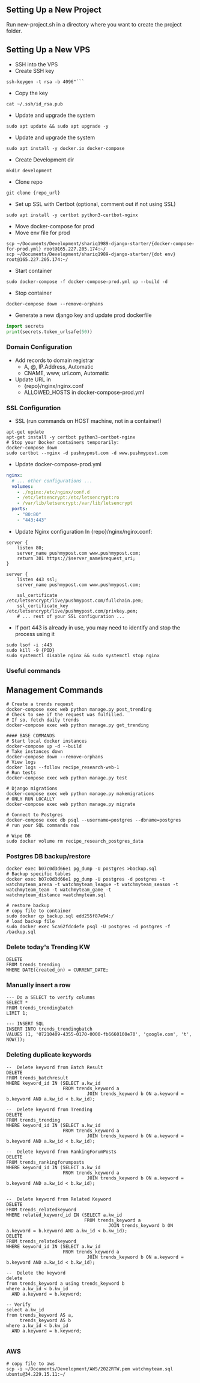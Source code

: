 ## Setting Up a New Project
Run new-project.sh in a directory where you want to create the project folder.

## Setting Up a New VPS
- SSH into the VPS
- Create SSH key
```shell
ssh-keygen -t rsa -b 4096"```
```
- Copy the key
```shell
cat ~/.ssh/id_rsa.pub
```
- Update and upgrade the system
```shell
sudo apt update && sudo apt upgrade -y
```
- Update and upgrade the system
```shell
sudo apt install -y docker.io docker-compose
```
- Create Development dir
```shell
mkdir development
```
- Clone repo
```shell
git clone {repo_url}
```
- Set up SSL with Certbot (optional, comment out if not using SSL)
```shell
sudo apt install -y certbot python3-certbot-nginx
```
- Move docker-compose for prod
- Move env file for prod
```shell
scp ~/Documents/Development/shariq1989-django-starter/{docker-compose-for-prod.yml} root@165.227.205.174:~/
scp ~/Documents/Development/shariq1989-django-starter/{dot env} root@165.227.205.174:~/
```
- Start container
```shell
sudo docker-compose -f docker-compose-prod.yml up --build -d
```
- Stop container
```shell
docker-compose down --remove-orphans
```
- Generate a new django key and update prod dockerfile
```python
import secrets
print(secrets.token_urlsafe(50))
```
### Domain Configuration
- Add records to domain registrar
  - A, @, IP.Address, Automatic
  - CNAME, www, url.com, Automatic
- Update URL in 
  - {repo}/nginx/nginx.conf
  - ALLOWED_HOSTS in docker-compose-prod.yml
### SSL Configuration
- SSL (run commands on HOST machine, not in a container!)
```shell
apt-get update
apt-get install -y certbot python3-certbot-nginx
# Stop your Docker containers temporarily:
docker-compose down
sudo certbot --nginx -d pushmypost.com -d www.pushmypost.com
```

- Update docker-compose-prod.yml
```yml
nginx:
  # ... other configurations ...
  volumes:
    - ./nginx:/etc/nginx/conf.d
    - /etc/letsencrypt:/etc/letsencrypt:ro
    - /var/lib/letsencrypt:/var/lib/letsencrypt
  ports:
    - "80:80"
    - "443:443"
```

- Update Nginx configuration In {repo}/nginx/nginx.conf:
```text
server {
    listen 80;
    server_name pushmypost.com www.pushmypost.com;
    return 301 https://$server_name$request_uri;
}

server {
    listen 443 ssl;
    server_name pushmypost.com www.pushmypost.com;

    ssl_certificate /etc/letsencrypt/live/pushmypost.com/fullchain.pem;
    ssl_certificate_key /etc/letsencrypt/live/pushmypost.com/privkey.pem;
    # ... rest of your SSL configuration ...
```

- If port 443 is already in use, you may need to identify and stop the process using it
```shell
sudo lsof -i :443
sudo kill -9 {PID}
sudo systemctl disable nginx && sudo systemctl stop nginx
```

### Useful commands

## Management Commands
```shell
# Create a trends request
docker-compose exec web python manage.py post_trending
# Check to see if the request was fulfilled.
# If so, fetch daily trends
docker-compose exec web python manage.py get_trending

```

```shell
#### BASE COMMANDS
# Start local docker instances
docker-compose up -d --build
# Take instances down
docker-compose down --remove-orphans
# View logs
docker logs --follow recipe_research-web-1
# Run tests
docker-compose exec web python manage.py test

# Django migrations
docker-compose exec web python manage.py makemigrations
# ONLY RUN LOCALLY
docker-compose exec web python manage.py migrate

# Connect to Postgres
docker-compose exec db psql --username=postgres --dbname=postgres
# run your SQL commands now

# Wipe DB
sudo docker volume rm recipe_research_postgres_data

```

### Postgres DB backup/restore

```shell
docker exec b07c0d3d66e1 pg_dump -U postgres >backup.sql
# Backup specific tables
docker exec b07c0d3d66e1 pg_dump -U postgres -d postgres -t watchmyteam_arena -t watchmyteam_league -t watchmyteam_season -t watchmyteam_team -t watchmyteam_game -t
watchmyteam_distance >watchmyteam.sql

# restore backup
# copy file to container
sudo docker cp backup.sql edd255f87e94:/
# load backup file
sudo docker exec 5ca62fdcdefe psql -U postgres -d postgres -f /backup.sql

```

### Delete today's Trending KW

```postgresql
DELETE
FROM trends_trending
WHERE DATE(created_on) = CURRENT_DATE;
```
### Manually insert a row

```postgresql
--- Do a SELECT to verify columns
SELECT *
FROM trends_trendingbatch
LIMIT 1;

--- INSERT SQL
INSERT INTO trends_trendingbatch
VALUES (1, '07210409-4355-0170-0000-fb6660100e70', 'google.com', 't', NOW());
```
### Deleting duplicate keywords

```postgresql
--  Delete keyword from Batch Result
DELETE
FROM trends_batchresult
WHERE keyword_id IN (SELECT a.kw_id
                     FROM trends_keyword a
                              JOIN trends_keyword b ON a.keyword = b.keyword AND a.kw_id < b.kw_id);

--  Delete keyword from Trending
DELETE
FROM trends_trending
WHERE keyword_id IN (SELECT a.kw_id
                     FROM trends_keyword a
                              JOIN trends_keyword b ON a.keyword = b.keyword AND a.kw_id < b.kw_id);

--  Delete keyword from RankingForumPosts
DELETE
FROM trends_rankingforumposts
WHERE keyword_id IN (SELECT a.kw_id
                     FROM trends_keyword a
                              JOIN trends_keyword b ON a.keyword = b.keyword AND a.kw_id < b.kw_id);


--  Delete keyword from Related Keyword 
DELETE
FROM trends_relatedkeyword
WHERE related_keyword_id IN (SELECT a.kw_id
                             FROM trends_keyword a
                                      JOIN trends_keyword b ON a.keyword = b.keyword AND a.kw_id < b.kw_id);
DELETE
FROM trends_relatedkeyword
WHERE keyword_id IN (SELECT a.kw_id
                     FROM trends_keyword a
                              JOIN trends_keyword b ON a.keyword = b.keyword AND a.kw_id < b.kw_id);

--  Delete the keyword
delete
from trends_keyword a using trends_keyword b
where a.kw_id < b.kw_id
  AND a.keyword = b.keyword;

-- Verify
select a.kw_id
from trends_keyword AS a,
     trends_keyword AS b
where a.kw_id < b.kw_id
  AND a.keyword = b.keyword;


```

### AWS

```shell
# copy file to aws
scp -i ~/Documents/Development/AWS/2022RTW.pem watchmyteam.sql ubuntu@34.229.15.11:~/

```